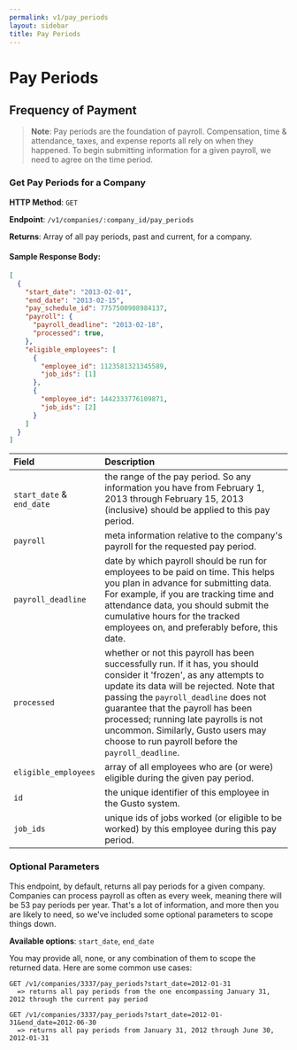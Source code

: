 ```yaml
---
permalink: v1/pay_periods
layout: sidebar
title: Pay Periods
---
```


# Pay Periods

## Frequency of Payment

> **Note**:
> Pay periods are the foundation of payroll. Compensation, time & attendance, taxes, and expense reports all rely on when they happened. To begin submitting information for a given payroll, we need to agree on the time period.

### Get Pay Periods for a Company

**HTTP Method**: `GET`

**Endpoint**: `/v1/companies/:company_id/pay_periods`

**Returns**: Array of all pay periods, past and current, for a company.

#### Sample Response Body:

```json
[
  {
    "start_date": "2013-02-01",
    "end_date": "2013-02-15",
    "pay_schedule_id": 7757500908984137,
    "payroll": {
      "payroll_deadline": "2013-02-18",
      "processed": true,
    },
    "eligible_employees": [
      {
        "employee_id": 1123581321345589,
        "job_ids": [1]
      },
      {
        "employee_id": 1442333776109871,
        "job_ids": [2]
      }
    ]
  }
]
```

| Field                     | Description
| :----------               |:-------------
| `start_date` & `end_date` | the range of the pay period. So any information you have from February 1, 2013 through February 15, 2013 (inclusive) should be applied to this pay period.
| `payroll`                 | meta information relative to the company's payroll for the requested pay period.
| `payroll_deadline`        | date by which payroll should be run for employees to be paid on time. This helps you plan in advance for submitting data. For example, if you are tracking time and attendance data, you should submit the cumulative hours for the tracked employees on, and preferably before, this date.
| `processed`               | whether or not this payroll has been successfully run. If it has, you should consider it 'frozen', as any attempts to update its data will be rejected. Note that passing the `payroll_deadline` does not guarantee that the payroll has been processed; running late payrolls is not uncommon.  Similarly, Gusto users may choose to run payroll before the `payroll_deadline`.
| `eligible_employees`      | array of all employees who are (or were) eligible during the given pay period.
| `id`                      | the unique identifier of this employee in the Gusto system.
| `job_ids`                 | unique ids of jobs worked (or eligible to be worked) by this employee during this pay period.

### Optional Parameters

This endpoint, by default, returns all pay periods for a given company. Companies can process payroll as often as every week, meaning there will be 53 pay periods per year. That's a lot of information, and more then you are likely to need, so we've included some optional parameters to scope things down.

  **Available options**: `start_date`, `end_date`

You may provide all, none, or any combination of them to scope the returned data. Here are some common use cases:

    GET /v1/companies/3337/pay_periods?start_date=2012-01-31
      => returns all pay periods from the one encompassing January 31, 2012 through the current pay period

    GET /v1/companies/3337/pay_periods?start_date=2012-01-31&end_date=2012-06-30
      => returns all pay periods from January 31, 2012 through June 30, 2012-01-31

